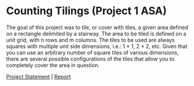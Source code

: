# Counting Tilings (Project 1 ASA)

The goal of this project was to tile, or cover with tiles, a given area defined on a rectangle delimited by a stairway. The area to be tiled is defined on a unit grid, with n rows and m columns. The tiles to be used are always squares with multiple unit side dimensions, i.e.: 1 × 1, 2 × 2, etc. Given that you can use an arbitrary number of square tiles of various dimensions, there are several possible configurations of the tiles that allow you to completely cover the area in question.

[Project Statement](docs/statement.pdf) | [Report](report/report.pdf)
